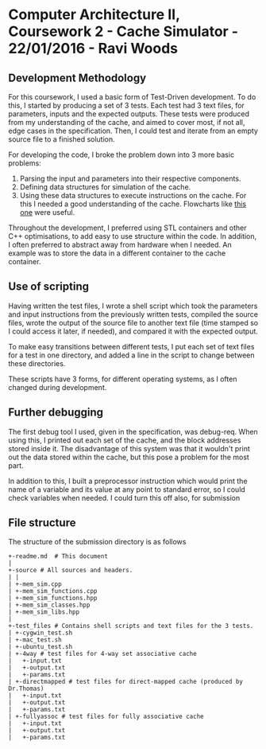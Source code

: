 # Computer Architecture II, Coursework 2 - Cache Simulator - 22/01/2016 - Ravi Woods

## Development Methodology

For this coursework, I used a basic form of Test-Driven development. To do this, I started by producing a set of 3 tests. Each test had 3 text files, for parameters, inputs and the expected outputs. These tests were produced from my understanding of the cache, and aimed to cover most, if not all, edge cases in the specification. Then, I could test and iterate from an empty source file to a finished solution. 

For developing the code, I broke the problem down into 3 more basic problems:
1. Parsing the input and parameters into their respective components.
2. Defining data structures for simulation of the cache.
3. Using these data structures to execute instructions on the cache. For this I needed a good understanding of the cache. Flowcharts like [this one](https://upload.wikimedia.org/wikipedia/commons/thumb/c/c2/Write-back_with_write-allocation.svg/640px-Write-back_with_write-allocation.svg.png) were useful.

Throughout the development, I preferred using STL containers and other C++ optimisations, to add easy to use structure within the code. In addition, I often preferred to abstract away from hardware when I needed. An example was to store the data in a different container to the cache container.

## Use of scripting

Having written the test files, I wrote a shell script which took the parameters and input instructions from the previously written tests, compiled the source files, wrote the output of the source file to another text file (time stamped so I could access it later, if needed), and compared it with the expected output. 

To make easy transitions between different tests, I put each set of text files for a test in one directory, and added a line in the script to change between these directories. 

These scripts have 3 forms, for different operating systems, as I often changed during development.

## Further debugging 

The first debug tool I used, given in the specification, was debug-req. When using this, I printed out each set of the cache, and the block addresses stored inside it. The disadvantage of this system was that it wouldn't print out the data stored within the cache, but this pose a problem for the most part.

In addition to this, I built a preprocessor instruction which would print the name of a variable and its value at any point to standard error, so I could check variables when needed. I could turn this off also, for submission

## File structure

The structure of the submission directory is as follows 
```
+-readme.md  # This document
|
+-source # All sources and headers.
| |
| +-mem_sim.cpp
| +-mem_sim_functions.cpp
| +-mem_sim_functions.hpp
| +-mem_sim_classes.hpp
| +-mem_sim_libs.hpp
|
+-test_files # Contains shell scripts and text files for the 3 tests.
| +-cygwin_test.sh
| +-mac_test.sh
| +-ubuntu_test.sh
| +-4way # test files for 4-way set associative cache
| 	+-input.txt
| 	+-output.txt
| 	+-params.txt
| +-directmapped # test files for direct-mapped cache (produced by Dr.Thomas)
| 	+-input.txt
| 	+-output.txt
| 	+-params.txt
| +-fullyassoc # test files for fully associative cache
| 	+-input.txt
| 	+-output.txt
| 	+-params.txt
```